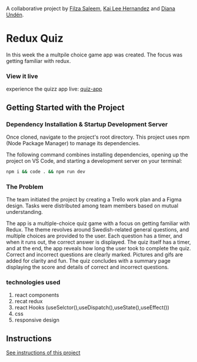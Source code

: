 
A collaborative project by [Filza Saleem](https://github.com/filzasaleem), [Kai Lee Hernandez](https://github.com/themisterkai) and [Diana Undén](https://github.com/Vardagsbruket).


# Redux Quiz
In this week the a multpile choice game app was created. The focus was getting familiar with redux. 

### View it live
experience the quizz app live: [quiz-app](https://funn-quizz.netlify.app/)

## Getting Started with the Project

### Dependency Installation & Startup Development Server

Once cloned, navigate to the project's root directory. This project uses npm (Node Package Manager) to manage its dependencies.

The following command combines installing dependencies, opening up the project on VS Code, and starting a development server on your terminal:

```bash
npm i && code . && npm run dev
```

### The Problem
The team initiated the project by creating a Trello work plan and a Figma design. Tasks were distributed among team members based on mutual understanding.

The app is a multiple-choice quiz game with a focus on getting familiar with Redux. The theme revolves around Swedish-related general questions, and multiple choices are provided to the user. Each question has a timer, and when it runs out, the correct answer is displayed. The quiz itself has a timer, and at the end, the app reveals how long the user took to complete the quiz. Correct and incorrect questions are clearly marked. Pictures and gifs  are added for clarity and fun. The quiz concludes with a summary page displaying the score and details of correct and incorrect questions.


### technologies used
1. react components
2. recat redux
3. react Hooks (useSelctor(),useDispatch(),useState(),useEffect())
4. css
5. responsive design


## Instructions

<a href="instructions.md">
   See instructions of this project
  </a>
